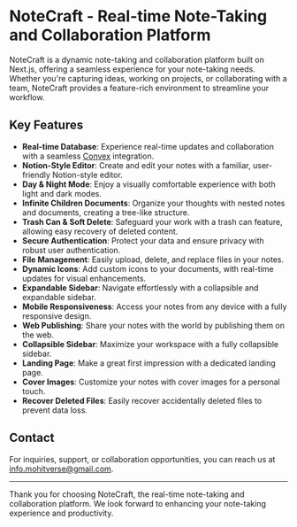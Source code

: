 # NoteCraft - Real-time Note-Taking and Collaboration Platform

NoteCraft is a dynamic note-taking and collaboration platform built on Next.js, offering a seamless experience for your note-taking needs. Whether you're capturing ideas, working on projects, or collaborating with a team, NoteCraft provides a feature-rich environment to streamline your workflow.

## Key Features

- **Real-time Database**: Experience real-time updates and collaboration with a seamless [Convex](https://www.convex.dev) integration.
- **Notion-Style Editor**: Create and edit your notes with a familiar, user-friendly Notion-style editor.
- **Day & Night Mode**: Enjoy a visually comfortable experience with both light and dark modes.
- **Infinite Children Documents**: Organize your thoughts with nested notes and documents, creating a tree-like structure.
- **Trash Can & Soft Delete**: Safeguard your work with a trash can feature, allowing easy recovery of deleted content.
- **Secure Authentication**: Protect your data and ensure privacy with robust user authentication.
- **File Management**: Easily upload, delete, and replace files in your notes.
- **Dynamic Icons**: Add custom icons to your documents, with real-time updates for visual enhancements.
- **Expandable Sidebar**: Navigate effortlessly with a collapsible and expandable sidebar.
- **Mobile Responsiveness**: Access your notes from any device with a fully responsive design.
- **Web Publishing**: Share your notes with the world by publishing them on the web.
- **Collapsible Sidebar**: Maximize your workspace with a fully collapsible sidebar.
- **Landing Page**: Make a great first impression with a dedicated landing page.
- **Cover Images**: Customize your notes with cover images for a personal touch.
- **Recover Deleted Files**: Easily recover accidentally deleted files to prevent data loss.


## Contact

For inquiries, support, or collaboration opportunities, you can reach us at info.mohitverse@gmail.com.


---

Thank you for choosing NoteCraft, the real-time note-taking and collaboration platform. We look forward to enhancing your note-taking experience and productivity.
